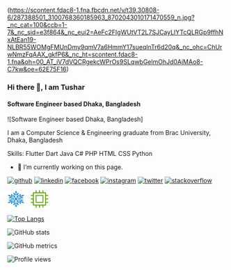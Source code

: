 (https://scontent.fdac8-1.fna.fbcdn.net/v/t39.30808-6/287388501_3100768360185963_8702043010171470559_n.jpg?_nc_cat=100&ccb=1-7&_nc_sid=e3f864&_nc_eui2=AeFc2FIgWUtVT2L7SJCayLlYTcQLRGp9ffhNxAtEan19-NLBR55WOMgFMUnDmy9qmV7a6HmmY17sueqlnTr6d20q&_nc_ohc=ChUrwNmzFqAAX_gkfP6&_nc_ht=scontent.fdac8-1.fna&oh=00_AT_iV7dVQCRgekcWPrOs9SLqwbGelmOhJd0AjMAo8-C7kw&oe=62E75F16)

### Hi there 👋, I am Tushar
#### Software Engineer based Dhaka, Bangladesh
![Software Engineer based Dhaka, Bangladesh]

I am a Computer Science & Engineering graduate from Brac University, Dhaka, Bangladesh

Skills: Flutter  Dart  Java  C#  PHP  HTML  CSS   Python  

- 🔭 I’m currently working on this page. 


[<img src='https://cdn.jsdelivr.net/npm/simple-icons@3.0.1/icons/github.svg' alt='github' height='40'>](https://github.com/tusharsikdar)  [<img src='https://cdn.jsdelivr.net/npm/simple-icons@3.0.1/icons/linkedin.svg' alt='linkedin' height='40'>](https://www.linkedin.com/in/tusharsikdar/)  [<img src='https://cdn.jsdelivr.net/npm/simple-icons@3.0.1/icons/facebook.svg' alt='facebook' height='40'>](https://www.facebook.com/TusharSikdar)  [<img src='https://cdn.jsdelivr.net/npm/simple-icons@3.0.1/icons/instagram.svg' alt='instagram' height='40'>](https://www.instagram.com/tusharsikdar_/)  [<img src='https://cdn.jsdelivr.net/npm/simple-icons@3.0.1/icons/twitter.svg' alt='twitter' height='40'>](https://twitter.com/tusharsikdar_)  [<img src='https://cdn.jsdelivr.net/npm/simple-icons@3.0.1/icons/stackoverflow.svg' alt='stackoverflow' height='40'>](https://stackoverflow.com/users/tusharsikdar)  

<a href='https://archiveprogram.github.com/'><img src='https://raw.githubusercontent.com/acervenky/animated-github-badges/master/assets/acbadge.gif' width='40' height='40'></a> <a href='https://docs.github.com/en/developers'><img src='https://raw.githubusercontent.com/acervenky/animated-github-badges/master/assets/devbadge.gif' width='40' height='40'></a> 

[![Top Langs](https://github-readme-stats.vercel.app/api/top-langs/?username=tusharsikdar)](https://github.com/anuraghazra/github-readme-stats)

![GitHub stats](https://github-readme-stats.vercel.app/api?username=tusharsikdar&show_icons=true)  

![GitHub metrics](https://metrics.lecoq.io/tusharsikdar)  

![Profile views](https://gpvc.arturio.dev/tusharsikdar)  
